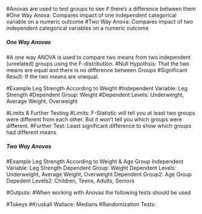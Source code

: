 #Anovas are used to test groups to see if there’s a difference between them
#One Way Anova: Compares impact of one independent categorical variable on a numeric outcome
#Two Way Anova: Compares impact of two independent categorical variables on a numeric outcome 

##### One Way Anovas #####
#A one way ANOVA is used to compare two means from two independent (unrelated) groups using the F-distribution. 
#Null Hypothsis: That the two means are equal and there is no difference between Groups 
#Significant Result: If the two means are unequal.

#Example Leg Strength According to Weight 
#Independent Variable: Leg Strength 
#Dependent Group: Weight
#Dependent Levels: Underweight, Average Weight, Overweight 

#Limits & Further Testing
#Limits: F-Statistic will tell you at least two groups were different from each other. But it won’t tell you which groups were different. 
#Further Test: Least significant difference to show which groups had different means 

##### Two Way Anovas #####
#Example Leg Strength According to Weight & Age Group 
Independent Variable: Leg Strength 
Dependent Group: Weight
Dependent Levels: Underweight, Average Weight, Overweight 
Dependent Group2: Age Group 
Depedent Levels2: Children, Teens, Adults, Seniors 

#Outputs: 
#When working with Anovas the following tests should be used

#Tukeys 
#Kruskall Wallace: Medians 
#Randomization Tests: 
